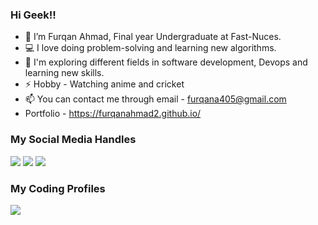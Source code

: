 ### Hi Geek!! 

- 👋 I’m Furqan Ahmad, Final year Undergraduate at Fast-Nuces.
- 💻 I love doing problem-solving and learning new algorithms.
- 🌱 I'm exploring different fields in software development, Devops and learning new skills.
- ⚡ Hobby - Watching anime and cricket
- 📫 You can contact me through email - furqana405@gmail.com
- Portfolio - https://furqanahmad2.github.io/


### My Social Media Handles
[<img src="https://img.shields.io/badge/linkedin-%230077B5.svg?style=for-the-badge&logo=linkedin&logoColor=white" />](https://www.linkedin.com/in/furqan-ahmad-862937212/)
[<img src="https://img.shields.io/badge/Instagram-%23E4405F.svg?style=for-the-badge&logo=Instagram&logoColor=white" />](https://www.instagram.com/mr_furqanahmad?igsh=MjhyZ3JtMzV4Z21n)
[<img src="https://img.shields.io/badge/Twitter-%231DA1F2.svg?style=for-the-badge&logo=Twitter&logoColor=white" />](https://twitter.com/FurqanA19040101)

  
### My Coding Profiles
[<img src="https://img.shields.io/badge/-LeetCode-FFA116?style=for-the-badge&logo=LeetCode&logoColor=black" />](https://leetcode.com/Furqan_Ahmad/)
